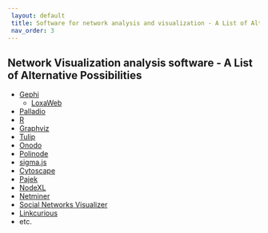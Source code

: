 ```yaml
---
 layout: default
 title: Software for network analysis and visualization - A List of Alternative Possibilities
 nav_order: 3
---
```


## Network Visualization analysis software - A List of Alternative Possibilities

- <a href="https://gephi.org/">Gephi</a>
  - <a href="http://www.j4loxa.com/sna/gephi/plugins/index.html">LoxaWeb</a>
- <a href="https://hdlab.stanford.edu/palladio-app/">Palladio</a>
- <a href="https://www.r-project.org/">R</a>
- <a href="https://www.graphviz.org/">Graphviz</a>
- <a href="https://tulip.labri.fr/TulipDrupal/">Tulip</a>
- <a href="https://onodo.org/">Onodo</a>
- <a href="https://www.polinode.com/">Polinode</a>
- <a href="http://sigmajs.org/">sigma.js</a>
- <a href="https://cytoscape.org/">Cytoscape</a>
- <a href="http://mrvar.fdv.uni-lj.si/pajek/">Pajek</a>
- <a href="https://www.smrfoundation.org/nodexl/">NodeXL</a>
- <a href="http://www.netminer.com/main/main-read.do">Netminer</a>
- <a href="https://socnetv.org/">Social Networks Visualizer</a>
- <a href="https://linkurio.us/">Linkcurious</a>
- etc.
